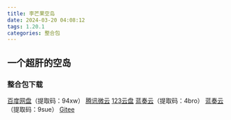 ```yaml
---
title: 李芒果空岛
date: 2024-03-20 04:08:12
tags: 1.20.1
categories: 整合包
---
```


## 一个超肝的空岛

### 整合包下载

[百度网盘](https://pan.baidu.com/s/1ArppNEDAYETx4RXhOoWivw?pwd=94xw)（提取码：94xw）
[腾讯微云](https://share.weiyun.com/SY1jgAHK)
[123云盘](https://www.123pan.com/s/3SfXjv-YRzov.html)
[蓝奏云](https://wwf.lanzn.com/b04wybssd)（提取码：4bro）
[蓝奏云](https://hsds.lanzouq.com/iWNhN14qqsof)（提取码：9sue）
[Gitee](https://gitee.com/ManakaGekka/mcpacks/tree/master/limangguo)